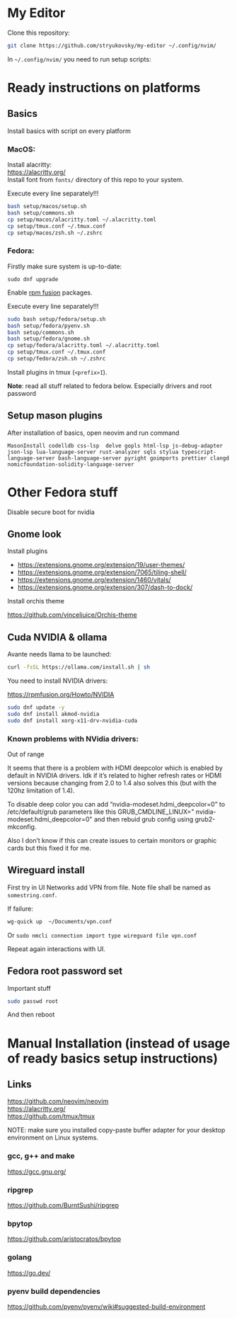# My Editor

Clone this repository:

```sh 
git clone https://github.com/stryukovsky/my-editor ~/.config/nvim/
```


In `~/.config/nvim/` you need to run setup scripts:  

# Ready instructions on platforms

## Basics
Install basics with script on every platform  

### MacOS:  
Install alacritty:  
https://alacritty.org/  
Install font from `fonts/` directory of this repo to your system.   

Execute every line separately!!!  

```sh
bash setup/macos/setup.sh 
bash setup/commons.sh
cp setup/macos/alacritty.toml ~/.alacritty.toml
cp setup/tmux.conf ~/.tmux.conf
cp setup/macos/zsh.sh ~/.zshrc
```

### Fedora:  

Firstly make sure system is up-to-date:  

```
sudo dnf upgrade
```

Enable [rpm fusion](https://docs.fedoraproject.org/en-US/quick-docs/rpmfusion-setup/) packages.  


Execute every line separately!!!  

```sh
sudo bash setup/fedora/setup.sh 
bash setup/fedora/pyenv.sh
bash setup/commons.sh
bash setup/fedora/gnome.sh
cp setup/fedora/alacritty.toml ~/.alacritty.toml
cp setup/tmux.conf ~/.tmux.conf
cp setup/fedora/zsh.sh ~/.zshrc
```

Install plugins in tmux (`<prefix>I`).  

**Note**: read all stuff related to fedora below. Especially drivers and root password

## Setup mason plugins
After installation of basics, open neovim and run command
```
MasonInstall codelldb css-lsp  delve gopls html-lsp js-debug-adapter json-lsp lua-language-server rust-analyzer sqls stylua typescript-language-server bash-language-server pyright goimports prettier clangd nomicfoundation-solidity-language-server
```

# Other Fedora stuff

Disable secure boot for nvidia

## Gnome look

Install plugins

- https://extensions.gnome.org/extension/19/user-themes/
- https://extensions.gnome.org/extension/7065/tiling-shell/
- https://extensions.gnome.org/extension/1460/vitals/
- https://extensions.gnome.org/extension/307/dash-to-dock/

Install orchis theme

https://github.com/vinceliuice/Orchis-theme

## Cuda NVIDIA & ollama 
Avante needs llama to be launched: 

```sh
curl -fsSL https://ollama.com/install.sh | sh
```

You need to install NVIDIA drivers:  

https://rpmfusion.org/Howto/NVIDIA

```sh
sudo dnf update -y 
sudo dnf install akmod-nvidia 
sudo dnf install xorg-x11-drv-nvidia-cuda 
```


### Known problems with NVidia drivers:  

Out of range

It seems that there is a problem with HDMI deepcolor which is enabled by default in NVIDIA drivers. Idk if it’s related to higher refresh rates or HDMI versions because changing from 2.0 to 1.4 also solves this (but with the 120hz limitation of 1.4).

To disable deep color you can add “nvidia-modeset.hdmi_deepcolor=0” to /etc/default/grub parameters like this GRUB_CMDLINE_LINUX="<other-parameters> nvidia-modeset.hdmi_deepcolor=0" and then rebuid grub config using grub2-mkconfig.

Also I don’t know if this can create issues to certain monitors or graphic cards but this fixed it for me.

## Wireguard install
First try in UI Networks add VPN from file. Note file shall be named as `somestring.conf`.  

If failure:

```sh
wg-quick up  ~/Documents/vpn.conf
```

Or `sudo nmcli connection import type wireguard file vpn.conf`

Repeat again interactions with UI.  

## Fedora root password set

Important stuff  

```sh
sudo passwd root
```

And then reboot  

# Manual Installation (instead of usage of ready basics setup instructions)

## Links 

https://github.com/neovim/neovim   
https://alacritty.org/  
https://github.com/tmux/tmux  

NOTE: make sure you installed copy-paste buffer adapter for your desktop environment on Linux systems.  

### gcc, g++ and make

https://gcc.gnu.org/

### ripgrep

https://github.com/BurntSushi/ripgrep

### bpytop

https://github.com/aristocratos/bpytop  

### golang 

https://go.dev/

### pyenv build dependencies

https://github.com/pyenv/pyenv/wiki#suggested-build-environment
